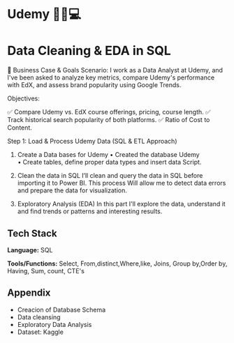 
# Udemy 👨‍💻💻 
# Data Cleaning & EDA in SQL


🔹 Business Case & Goals
Scenario: I work as a Data Analyst at Udemy, and I've been asked to analyze key metrics, compare Udemy's performance with EdX, and assess brand popularity using Google Trends.

Objectives:

✅ Compare Udemy vs. EdX course offerings, pricing, course length.
✅ Track historical search popularity of both platforms.
✅ Ratio of Cost to Content.

Step 1: Load & Process Udemy Data (SQL & ETL Approach)

1.	Create a Data bases for Udemy 
•	Created  the database Udemy  
•	Create tables, define proper data types and insert data Script.

3.	Clean  the data in SQL 
I’ll clean and query the data in SQL before importing it to Power BI. This process Will allow me to detect data errors and prepare the data for visualization.

4.	Exploratory Analysis (EDA)
 In this part I'll explore the data, understand it and find trends or patterns and interesting results.

## Tech Stack

**Language:** SQL

**Tools/Functions:** Select, From,distinct,Where,like, Joins, Group by,Order by, Having, Sum, count, CTE's

## Appendix

* Creacion of Database Schema
*  Data cleansing
*  Exploratory Data Analysis
*  Dataset: Kaggle
